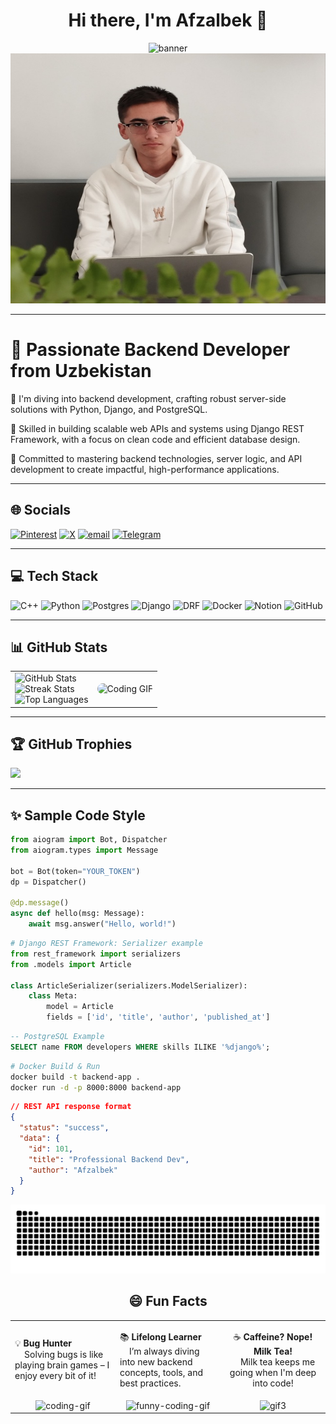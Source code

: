 <h1 align="center">Hi there, I'm Afzalbek 👋</h1>
<p align="center">
  <!-- Yuqori banner -->
  <img src="https://capsule-render.vercel.app/api?type=waving&color=0:5BCEFA,100:003087&height=200&section=header&text=Afzalbek%20Mahmudov&fontSize=40&fontAlignY=35&animation=fadeIn" alt="banner"/>

  <!-- Tagidagi sizning rasmingiz (o‘lchami banner eni bilan bir xil, bo‘yi katta) -->
  <img src="https://github.com/Afzalbek-Mahmudov/Afzalbek-Mahmudov/blob/main/me.jpg" alt="Afzalbek" width="100%" height="400"/>
</p>


---


# 💫 Passionate Backend Developer from Uzbekistan
👋 I'm diving into backend development, crafting robust server-side solutions with Python, Django, and PostgreSQL.

💼 Skilled in building scalable web APIs and systems using Django REST Framework, with a focus on clean code and efficient database design.

🚀 Committed to mastering backend technologies, server logic, and API development to create impactful, high-performance applications.

---

## 🌐 Socials

[![Pinterest](https://img.shields.io/badge/Pinterest-%23E60023.svg?logo=Pinterest&logoColor=white)](https://pinterest.com/afzalbek_mahmudov)
[![X](https://img.shields.io/badge/X-black.svg?logo=X&logoColor=white)](https://x.com/Afzalbek_m)
[![email](https://img.shields.io/badge/Email-D14836?logo=gmail&logoColor=white)](mailto:afzalbek.777777@gmail.com)
[![Telegram](https://img.shields.io/badge/Telegram-%2300A8E1.svg?logo=Telegram&logoColor=white)](https://t.me/mahmudov_blog)

---


## 💻 Tech Stack

![C++](https://img.shields.io/badge/c++-%2300599C.svg?style=for-the-badge&logo=c%2B%2B&logoColor=white)
![Python](https://img.shields.io/badge/python-3670A0?style=for-the-badge&logo=python&logoColor=ffdd54)
![Postgres](https://img.shields.io/badge/postgres-%23316192.svg?style=for-the-badge&logo=postgresql&logoColor=white)
![Django](https://img.shields.io/badge/Django-092E20?style=for-the-badge&logo=django&logoColor=white)
![DRF](https://img.shields.io/badge/DRF-ff1709?style=for-the-badge&logo=django&logoColor=white)
![Docker](https://img.shields.io/badge/Docker-0db7ed?style=for-the-badge&logo=docker&logoColor=white)
![Notion](https://img.shields.io/badge/Notion-%23000000.svg?style=for-the-badge&logo=notion&logoColor=white)
![GitHub](https://img.shields.io/badge/github-%23121011.svg?style=for-the-badge&logo=github&logoColor=white)

---

## 📊 GitHub Stats

<div align="center">
  <table>
    <tr>
      <td>
        <img src="https://github-readme-stats.vercel.app/api?username=Afzalbek-Mahmudov&theme=dark&hide_border=false&include_all_commits=true&count_private=true" alt="GitHub Stats" height="180"/>
        <br/>
        <img src="https://nirzak-streak-stats.vercel.app/?user=Afzalbek-Mahmudov&theme=dark&hide_border=false" alt="Streak Stats" height="180"/>
        <br/>
        <img src="https://github-readme-stats.vercel.app/api/top-langs/?username=Afzalbek-Mahmudov&theme=dark&hide_border=false&layout=compact" alt="Top Languages" height="150"/>
      </td>
      <td>
        <img src="https://media4.giphy.com/media/v1.Y2lkPTc5MGI3NjExOXdxeXp4bDBlbTQybGI0ZjQxODJ3N3B3eGZmdzN1bHIyem1lanVmaiZlcD12MV9pbnRlcm5hbF9naWZfYnlfaWQmY3Q9cw/WFZvB7VIXBgiz3oDXE/giphy.gif" alt="Coding GIF" width="350" style="border-radius: 10px;" />
      </td>
    </tr>
  </table>
</div>


---

## 🏆 GitHub Trophies

![](https://github-profile-trophy.vercel.app/?username=Afzalbek-Mahmudov&theme=radical&no-frame=false&no-bg=false&margin-w=4)

---

## ✨ Sample Code Style

```python
from aiogram import Bot, Dispatcher
from aiogram.types import Message

bot = Bot(token="YOUR_TOKEN")
dp = Dispatcher()

@dp.message()
async def hello(msg: Message):
    await msg.answer("Hello, world!")
```
```python
# Django REST Framework: Serializer example
from rest_framework import serializers
from .models import Article

class ArticleSerializer(serializers.ModelSerializer):
    class Meta:
        model = Article
        fields = ['id', 'title', 'author', 'published_at']

```
```sql
-- PostgreSQL Example
SELECT name FROM developers WHERE skills ILIKE '%django%';
```
```bash
# Docker Build & Run
docker build -t backend-app .
docker run -d -p 8000:8000 backend-app
```

```json
// REST API response format
{
  "status": "success",
  "data": {
    "id": 101,
    "title": "Professional Backend Dev",
    "author": "Afzalbek"
  }
}
```
<picture>
  <source media="(prefers-color-scheme: dark)" srcset="https://raw.githubusercontent.com/Afzalbek-Mahmudov/Afzalbek-Mahmudov/output/github-snake-dark.svg" />
  <source media="(prefers-color-scheme: light)" srcset="https://raw.githubusercontent.com/Afzalbek-Mahmudov/Afzalbek-Mahmudov/output/github-snake.svg" />
  <img alt="github-snake" src="https://raw.githubusercontent.com/Afzalbek-Mahmudov/Afzalbek-Mahmudov/output/github-snake.svg" />
</picture>

<h2 align="center">😄 Fun Facts</h2>

<table>
  <tr>
    <td width="33%">

💡 **Bug Hunter**  
&nbsp;&nbsp;&nbsp;&nbsp;Solving bugs is like playing brain games – I enjoy every bit of it!

</td>
    <td width="33%">

📚 **Lifelong Learner**  
&nbsp;&nbsp;&nbsp;&nbsp;I’m always diving into new backend concepts, tools, and best practices.

</td>
    <td width="33%" align="center">

☕ **Caffeine? Nope! Milk Tea!**  
&nbsp;&nbsp;&nbsp;&nbsp;Milk tea keeps me going when I'm deep into code!

</td>
  </tr>
  <tr>
    <td align="center">
      <img src="https://media3.giphy.com/media/v1.Y2lkPTc5MGI3NjExejVwam5vamw1bHlqZHJxYzAzN3AyZ3hxNTRyNjllZXJyMGJ6N2poeCZlcD12MV9pbnRlcm5hbF9naWZfYnlfaWQmY3Q9cw/kOe46rvaOLg8smLgs5/giphy.gif" width="200" alt="coding-gif"/>
    </td>
    <td align="center">
      <img src="https://media2.giphy.com/media/v1.Y2lkPTc5MGI3NjExcXRtdnYwcWt4bGhsZmR6dWYzNno4Mno5NzRtaDYweHk1aDJnZm9kcCZlcD12MV9pbnRlcm5hbF9naWZfYnlfaWQmY3Q9cw/VDdh2wgmzsXAc7FCd7/giphy.gif" width="200" alt="funny-coding-gif"/>
    </td>
    <td align="center">
      <img src="https://media0.giphy.com/media/v1.Y2lkPTc5MGI3NjExY3c1ZGgxZDc5bGZia2o3dG81emhxZmFuMXd6aTF3N3Bia2NiZ3lmYSZlcD12MV9pbnRlcm5hbF9naWZfYnlfaWQmY3Q9cw/niCkjKTl2NbA0jySxw/giphy.gif" width="200" alt="gif3"/>
    </td>
  </tr>
</table>

